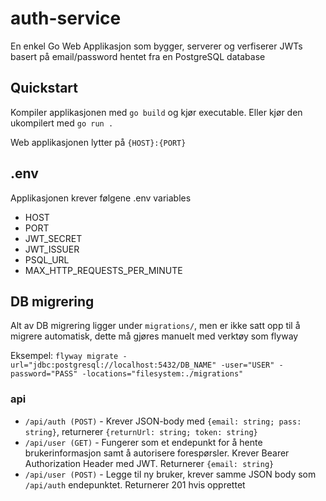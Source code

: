 # auth-service
En enkel Go Web Applikasjon som bygger, serverer og verfiserer JWTs basert på email/password hentet fra en PostgreSQL database

## Quickstart
Kompiler applikasjonen med `go build` og kjør executable. Eller kjør den ukompilert med `go run .`

Web applikasjonen lytter på `{HOST}:{PORT}`

## .env
Applikasjonen krever følgene .env variables

- HOST
- PORT
- JWT_SECRET
- JWT_ISSUER
- PSQL_URL
- MAX_HTTP_REQUESTS_PER_MINUTE

## DB migrering
Alt av DB migrering ligger under `migrations/`, men er ikke satt opp til å migrere automatisk, dette må gjøres manuelt med verktøy som flyway

Eksempel: `flyway migrate -url="jdbc:postgresql://localhost:5432/DB_NAME" -user="USER" -password="PASS" -locations="filesystem:./migrations"`

### api

- `/api/auth (POST)` - Krever JSON-body med `{email: string; pass: string}`, returnerer `{returnUrl: string; token: string}`
- `/api/user (GET)` - Fungerer som et endepunkt for å hente brukerinformasjon samt å autorisere forespørsler. Krever Bearer Authorization Header med JWT. Returnerer `{email: string}`
- `/api/user (POST)` - Legge til ny bruker, krever samme JSON body som `/api/auth` endepunktet. Returnerer 201 hvis opprettet
